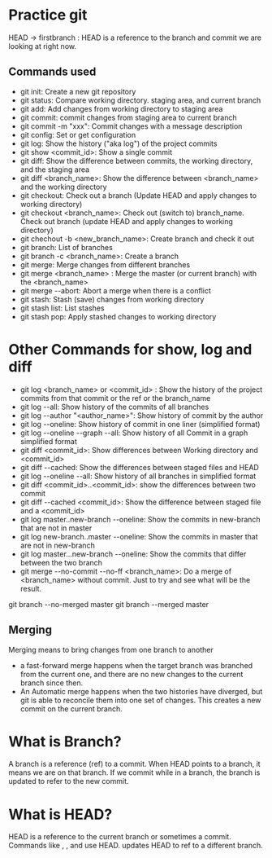 # Practice git

HEAD -> firstbranch : HEAD is a reference to the branch and commit we are looking at right now.


## Commands used
- git init: Create a new git repository
- git status: Compare working directory. staging area, and current branch
- git add: Add changes from working directory to staging area
- git commit: commit changes from staging area to current branch
- git commit -m "xxx": Commit changes with a message description
- git config: Set or get configuration
- git log: Show the history ("aka log") of the project commits
- git show <commit_id>: Show a single commit
- git diff: Show the difference between commits, the working directory, and the staging area
- git diff <branch_name>: Show the difference between <branch_name> and the working directory
- git checkout: Check out a branch (Update HEAD and apply changes to working directory)
- git checkout <branch_name>: Check out (switch to) branch_name. Check out branch (update HEAD and apply changes to working directory)
- git chechout -b <new_branch_name>: Create branch and check it out 
- git branch: List of branches
- git branch -c <branch_name>: Create a branch
- git merge: Merge changes from different branches
- git merge <branch_name> : Merge the master (or current branch) with the <branch_name>
- git merge --abort: Abort a merge when there is a conflict
- git stash: Stash (save) changes from working directory
- git stash list: List stashes
- git stash pop: Apply stashed changes to working directory

# Other Commands for show, log and diff

- git log <branch_name> or <commit_id> : Show the history of the project commits from that commit or the ref or the branch_name
- git log --all: Show history of the commits of all branches
- git log --author "<author_name>": Show history of commit by the author
- git log --oneline: Show history of commit in one liner (simplified format)
- git log --oneline --graph --all: Show history of all Commit in a graph simplified format
- git diff <commit_id>: Show differences between Working directory and <commit_id>
- git diff --cached: Show the differences between staged files and HEAD
- git log --oneline --all: Show history of all branches in simplified format
- git diff <commit_id>..<commit_id>: show the differences between two commit
- git diff --cached <commit_id>: Show the difference between staged file and a <commit_id>
- git log master..new-branch --oneline: Show the commits in new-branch that are not in master
- git log new-branch..master --oneline: Show the commits in master that are not in new-branch
- git log master...new-branch --oneline: Show the commits that differ between the two branch
- git merge --no-commit --no-ff <branch_name>: Do a merge of <branch_name> without commit. Just to try and see what will be the result.

git branch --no-merged master
git branch --merged master


## Merging

Merging means to bring changes from one branch to another

- a fast-forward merge happens when the target branch was branched from the current one, and there are no new changes to the current branch since then.
- An Automatic merge happens when the two histories have diverged, but git is able to reconcile them into one set of changes. This creates a new commit on the current branch.

# What is Branch?

A branch is a reference (ref) to a commit. When HEAD points to a branch, it means we are on that branch. If we commit while in a branch, the branch is updated to refer to the new commit.

# What is HEAD?

HEAD is a reference to the current branch or sometimes a commit. Commands like <status>, <log>, and <branch> use HEAD. <git checkout> updates HEAD to ref to a different branch.
